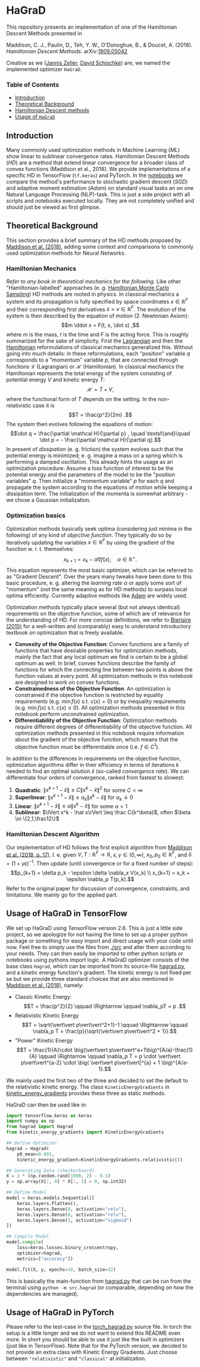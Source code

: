 # HaGraD

This repository presents an implementation of one of the Hamiltonian Descent Methods presented in 

Maddison, C. J., Paulin, D., Teh, Y. W., O'Donoghue, B., & Doucet, A. (2018). *Hamiltonian Descent Methods*. arXiv:[1809.05042](https://arxiv.org/abs/1809.05042)

Creative as we ([Jannis Zeller](https://de.linkedin.com/in/jannis-zeller-12477a221), [David Schischke](https://de.linkedin.com/in/david-schischke-b850ba170)) are, we named the implemented optimizer `HaGraD`.

### Table of Contents 

* [Introduction](#theoretical-background)
* [Theoretical Background](#theoretical-background)
* [Hamiltonian Descent methods](#hamiltonian-descent-methods)
* [Usage of `HaGraD`](#usage-of-hagrad)




## Introduction

Many commonly used optimization methods in Machine Learning (*ML*) show linear to sublinear convergence rates. Hamiltonian Descent Methods (*HD*) are a method that extend linear convergence for a broader class of convex functions (Maddison et al., 2018). We provide implementations of a specific HD in TensorFlow (`tf.keras`) and PyTorch. In the [notebooks](./notebooks/) we compare the method's performance to stochastic gradient descent (*SGD*) and adaptive moment estimation (*Adam*) on standard visual tasks an on one Natural Language Processing (NLP)-task. This is just a side project with all scripts and notebooks executed locally. They are not completely unified and should just be viewed as first glimpse. 




## Theoretical Background 

This section provides a brief summary of the HD methods proposed by [Maddison et al. (2018)](https://arxiv.org/abs/1809.05042), adding some context and comparisons to commonly used optimization methods for Neural Networks.  


### Hamiltonian Mechanics

*Refer to any book in theoretical mechanics for the following.* Like other "Hamiltonian-labelled" approaches (e. g. [Hamiltonian Monte Carlo Sampling](https://arxiv.org/abs/2108.12107)) HD methods are rooted in physics. In classical mechanics a system and its propagation is fully specified by space coordinates $x \in \mathbb R^F$ and their corresponding first derivatives $\dot x = v \in \mathbb R^F$. The evolution of the system is then described by the equation of motion (2. Newtonian Axiom): $$m \ddot x = F(t, x, \dot x) ,$$
where $m$ is the mass, $t$ is the time and $F$ is the acting force. This is roughly summarized for the sake of simplicity. First the [Lagrangian](https://en.wikipedia.org/wiki/Lagrangian_mechanics) and then the [Hamiltonian](https://en.wikipedia.org/wiki/Hamiltonian_mechanics) reformulations of classical mechanics generalized this. Without going into much details: in these reformulations, each "position" variable $q$ corresponds to a "momentum" variable $p$, that are connected through functions $\mathcal L$ (Lagrangian) or $\mathcal H$ (Hamiltonian). In classical mechanics the Hamiltonian represents the total energy of the system consisting of potential energy $V$ and kinetic energy $T$: $$\mathcal H = T + V ,$$ where the functional form of $T$ depends on the setting. In the non-relativistic case it is $$T = \frac{p^2}{2m} .$$ The system then evolves following the equations of motion: $$\dot q = \frac{\partial \mathcal H}{\partial p} , \quad \textsf{and}\quad \dot p = - \frac{\partial \mathcal H}{\partial q}.$$
In present of *dissipation* (e. g. friction) the system evolves such that the potential energy is minimized; e. g. imagine a mass on a spring which is performing a damped oscillation. This already hints the usage as an optimization procedure: Assume a loss function of interest to be the potential energy and the parameters of the model to be the "position variables" $q$. Then initialize a "momentum variable" $p$ for each $q$ and propagate the system according to the equations of motion while keeping a dissipation term. The initialization of the momenta is somewhat arbitrary - we chose a Gaussian initialization.


### Optimization basics

Optimization methods basically seek optima (considering just minima in the following) of any kind of *objective function*. They typically do so by iteratively updating the variables $x\in \mathbb R^F$ by using the gradient of the function w. r. t. themselves: $$x_{k+1} = x_k - \alpha \nabla f(x) , \quad \alpha \in \mathbb R^+ .$$ This equation represents the most basic optimizer, which can be referred to as "Gradient Descent". Over the years many tweaks have been done to this basic procedure, e. g. altering the *learning rate* $\alpha$ or apply some sort of "momentum" (not the same meaning as for HD methods) to surpass local optima efficiently. Currently adaptive methods like [Adam](https://arxiv.org/abs/1412.6980) are widely used.

Optimization methods typically place several (but not always identical) requirements on the objective function, some of which are of relevance for the understanding of HD. For more concise definitions, we refer to [Bierlaire (2015)](http://optimizationprinciplesalgorithms.com/) for a well-written and (comparably) easy to understand introductory textbook on optimization that is freely available.

* **Convexity of the Objective Function**: Convex functions are a family of functions that have desirable properties for optimization methods, mainly the fact that any local optimum we find is certain to be a global optimum as well. In brief, convex functions describe the family of functions for which the connecting line between two points is above the function values at every point. All optimization methods in this notebook are designed to work on convex functions.
* **Constrainedness of the Objective Function**: An optimization is constrained if the objective function is restricted by equality requirements (e.g. $\min f(x) \text{ s.t. } c(x) = 0$) or by inequality requirements (e.g. $\min f(x) \text{ s.t. } c(x) \leq 0$). All optimization methods presented in this notebook perform unconstrained optimization.
* **Differentiability of the Objective Function**: Optimization methods require different degrees of differentiability of the objective function. All optimization methods presented in this notebook require information about the gradient of the objective function, which means that the objective function must be differentiable once (i.e. $f \in C^1$).

In addition to the differences in requirements on the objective function, optimization algorithms differ in their efficiency in terms of iterations $k$ needed to find an optimal solution $\hat x$ (so-called *convergence rate*). We can differentiate four orders of convergence, ranked from fastest to slowest: 

1. **Quadratic**: $\lVert x^{k+1} - \hat x\rVert \leq C\lVert x^k - \hat x\rVert^2$ for some $C< \infty$
2. **Superlinear**: $\lVert x^{k+1} - \hat x \rVert \leq \alpha_k \lVert x^k - \hat x\rVert$ for $\alpha_k \downarrow 0$
3. **Linear**: $\lVert x^{k+1} - \hat x\rVert\leq \alpha \lVert x^k - \hat x \rVert$ for some $\alpha < 1$
4. **Sublinear**: $\lVert x^k - \hat x\rVert \leq \frac C{k^\beta}$, often $\beta \in \{2,1,\frac12\}$




### Hamiltonian Descent Algorithm

Our implementation of HD follows the first explicit algorithm from [Maddison et al. (2018, p. 17)](https://arxiv.org/pdf/1809.05042.pdf). I. e. given $V, T:\mathbb R^F \to \mathbb R$, $\epsilon, \gamma \in (0, \infty)$, $x_0, p_0 \in \mathbb R^F$, and $\delta = (1+\gamma \epsilon)^{-1}$. Then update (until convergence or for a fixed number of steps): $$p_{k+1} = \delta p_k - \epsilon \delta \nabla_x V(x_k) \\ x_{k+1} = x_k + \epsilon \nabla_p T(p_k).$$ Refer to the original paper for discussion of convergence, constraints, and limitations. We mainly go for the applied part. 




## Usage of HaGraD in TensorFlow

We set up HaGraD using TensorFlow version 2.6. This is just a little side project, so we apologize for not having the time to set up a proper python package or something for easy import and direct usage with your code until now. Feel free to simply use the files from [./src](./src/) and alter them according to your needs. They can then easily be imported to other python scripts or notebooks using pythons import logic. A HaGraD optimizer consists of the base class `Hagrad`, which can be imported from its source-file [hagrad.py](./src/hagrad.py), and a kinetic energy function's gradient. The kinetic energy is not fixed per se but we provide three standard choices that are also mentioned in [Maddison et al. (2018)](https://arxiv.org/abs/1809.05042), namely:
- Classic Kinetic Energy: $$T = \frac{p^2}{2} \qquad \Rightarrow \qquad \nabla_pT = p .$$
- Relativistic Kinetic Energy $$T = \sqrt{\vert\vert p\vert\vert^2+1}-1 \qquad \Rightarrow \qquad \nabla_p T = \frac{p}{\sqrt{\vert\vert p\vert\vert^2 + 1}}.$$
- "Power" Kinetic Energy $$T = \frac{1}{A}\cdot \big(\vert\vert p\vert\vert^a+1\big)^{A/a}-\frac{1}{A} \qquad \Rightarrow \qquad \nabla_p T = p \cdot \vert\vert p\vert\vert^{a-2} \cdot \big( \vert\vert p\vert\vert|^{a} + 1 \big)^{A/a-1}.$$

We mainly used the first two of the three and decided to set the default to the relativistic kinetic energy. The class `KineticEnergyGradients` in [kinetic_energy_gradients](./src/kinetic_energy_gradients.py) provides these three as static methods.

HaGraD can then be used like in:
```python
import tensorflow.keras as keras
import numpy as np
from hagrad import Hagrad
from kinetic_energy_gradients import KineticEnergyGradients

## Define Optimizer
hagrad = Hagrad(
    p0_mean=0.001,
    kinetic_energy_gradient=KineticEnergyGradients.relativistic())

## Generating Data (checkerboard)
X = 2 * (np.random.rand(1000, 2) - 0.5)
y = np.array(X[:, 0] * X[:, 1] > 0, np.int32)

## Define Model
model = keras.models.Sequential([
    keras.layers.Flatten(),
    keras.layers.Dense(8, activation="relu"),
    keras.layers.Dense(8, activation="relu"),
    keras.layers.Dense(1, activation="sigmoid")
])

## Compile Model
model.compile(
    loss=keras.losses.binary_crossentropy, 
    optimizer=hagrad, 
    metrics=["accuracy"])

model.fit(X, y, epochs=10, batch_size=32)
```

This is basically the main-function from [hagrad.py](./src/hagrad.py) that can be run from the terminal using `python -m src.hagrad` (or comparable, depending on how the dependencies are managed).



## Usage of HaGraD in PyTorch

Please refer to the test-case in the [torch_hagrad.py](./src/torch_hagrad.py) source file. In torch the setup is a little longer and we do not want to extend this README even more. In short you should be able to use it just like the built in optimizers (just like in TensorFlow). Note that for the PyTorch version, we decided to not provide an extra class with Kinetic Energy Gradients. Just choose between `"relativistic"` and `"classical"` at initialization.